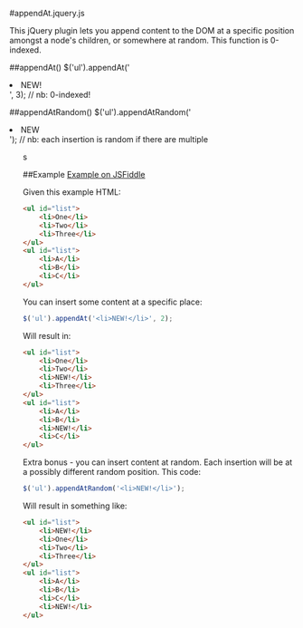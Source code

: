 #appendAt.jquery.js

This jQuery plugin lets you append content to the DOM at a specific position amongst a node's children, or somewhere at random.  This function is 0-indexed.

##appendAt()
    $('ul').appendAt('<li>NEW!</li>', 3); // nb: 0-indexed!

##appendAtRandom()
    $('ul').appendAtRandom('<li>NEW</li>'); // nb: each insertion is random if there are multiple <ul>s

##Example
[Example on JSFiddle](http://jsfiddle.net/pete_otaqui/MvWPh/2/)

Given this example HTML:

```html
<ul id="list">
    <li>One</li>
    <li>Two</li>
    <li>Three</li>
</ul>
<ul id="list">
    <li>A</li>
    <li>B</li>
    <li>C</li>
</ul>
```

You can insert some content at a specific place:

```javascript
$('ul').appendAt('<li>NEW!</li>', 2);
```

Will result in:

```html
<ul id="list">
    <li>One</li>
    <li>Two</li>
    <li>NEW!</li>
    <li>Three</li>
</ul>
<ul id="list">
    <li>A</li>
    <li>B</li>
    <li>NEW!</li>
    <li>C</li>
</ul>
```

Extra bonus - you can insert content at random.  Each insertion will be at a possibly different random position.  This code:

```javascript
$('ul').appendAtRandom('<li>NEW!</li>');
```

Will result in something like:

```html
<ul id="list">
    <li>NEW!</li>
    <li>One</li>
    <li>Two</li>
    <li>Three</li>
</ul>
<ul id="list">
    <li>A</li>
    <li>B</li>
    <li>C</li>
    <li>NEW!</li>
</ul>
```



